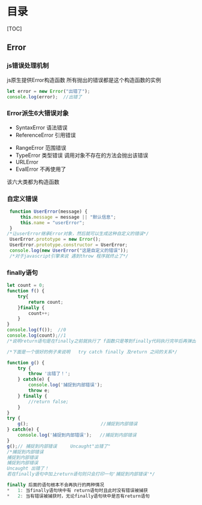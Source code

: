# 目录

[TOC]

## Error

### js错误处理机制 

js原生提供Error构造函数 所有抛出的错误都是这个构造函数的实例

```javascript
let error = new Error("出错了");
console.log(error);  //出错了
```

### Error派生6大错误对象

- SyntaxError         语法错误
- ReferenceError   引用错误

 * RangeError          范围错误
 * TypeError             类型错误  调用对象不存在的方法会抛出该错误
 * URLError
 * EvalError             不再使用了

该六大类都为构造函数

### 自定义错误

```javascript
 function UserError(message) {
     this.message = message || "默认信息";
     this.name = "userError";
 }
/*让userError继承Error对象，然后就可以生成这种自定义的错误*/
 UserError.prototype = new Error();
 UserError.prototype.constructor = UserError;
 console.log(new UserError("这是自定义的错误"));
 /*对于javascript引擎来说 遇到throw 程序就终止了*/
```

### finally语句

```javascript
let count = 0;
function f() {
    try{
        return count;
    }finally {
        count++;
    }
}
console.log(f());  //0
console.log(count);//1
/*说明return语句是在finally之前就执行了 f函数只是等到finally代码执行完毕后再弹出*/
```

```javascript
/*下面是一个很好的例子来说明   try catch finally 及return 之间的关系*/
```

```javascript
function g() {
    try {
        throw '出错了！';
    } catch(e) {
        console.log('捕捉到内部错误');
        throw e;
    } finally {
        //return false;
    }
}
try {
    g();                           //捕捉到内部错误  
} catch(e) {
    console.log('捕捉到内部错误');   //捕捉到内部错误
}
g();// 捕捉到内部错误     Uncaught"出错了"
/*捕捉到内部错误 
捕捉到内部错误 
捕捉到内部错误 
Uncaught 出错了！
若在finally语句中加上return语句则只会打印一句'捕捉到内部错误'*/
```

```javascript
finally 后面的语句根本不会再执行的两种情况
*   1: 当finally语句块中有 return语句时且此时没有错误被捕获
*   2: 当有错误被捕获时，无论finally语句块中是否有return语句
```